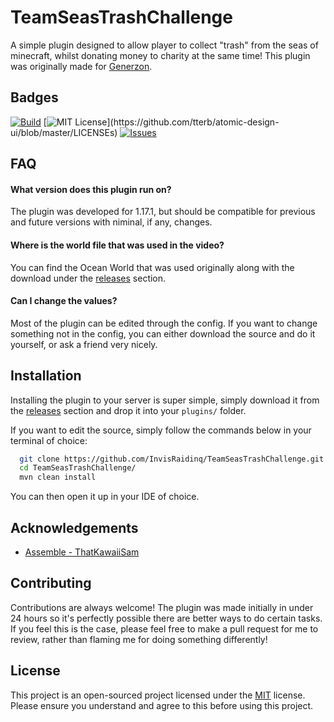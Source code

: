 
# TeamSeasTrashChallenge

A simple plugin designed to allow player to collect "trash" from the seas of minecraft, whilst donating money to charity at the same time!
This plugin was originally made for [Generzon](https://youtube.com/Generzon).




## Badges
[![Build](https://img.shields.io/appveyor/build/InvisRaidinq/TeamSeasTrashChellenge)]()
[![MIT License](https://img.shields.io/apm/l/atomic-design-ui.svg?)](https://github.com/tterb/atomic-design-ui/blob/master/LICENSEs)
[![Issues](https://img.shields.io/bitbucket/issues/InvisRaidinq/TeamSeasTrashChallenge)]()
  
## FAQ

#### What version does this plugin run on?
The plugin was developed for 1.17.1, but should be compatible for previous and future versions with niminal, if any, changes.

#### Where is the world file that was used in the video?
You can find the Ocean World that was used originally along with the download under the [releases](https://github.com/InvisRaidinq/TeamSeasTrashChallenge/releases) section.

#### Can I change the values?
Most of the plugin can be edited through the config. If you want to change something not in the config, you can either download the source and do it yourself, or ask a friend very nicely.

  
## Installation

Installing the plugin to your server is super simple, simply download it from the [releases](https://github.com/InvisRaidinq/TeamSeasTrashChallenge/releases) section and drop it into your `plugins/` folder.

If you want to edit the source, simply follow the commands below in your terminal of choice:

```bash
  git clone https://github.com/InvisRaidinq/TeamSeasTrashChallenge.git
  cd TeamSeasTrashChallenge/
  mvn clean install
```

You can then open it up in your IDE of choice.
    
## Acknowledgements

 - [Assemble - ThatKawaiiSam](https://github.com/ThatKawaiiSam/Assemble)

  
## Contributing

Contributions are always welcome! The plugin was made initially in under 24 hours so it's perfectly possible there are better ways to do certain tasks. If you feel this is the case, please feel free to make a pull request for me to review, rather than flaming me for doing something differently!

  
## License

This project is an open-sourced project licensed under the [MIT](https://choosealicense.com/licenses/mit/) license. Please ensure you understand and agree to this before using this project.

  
